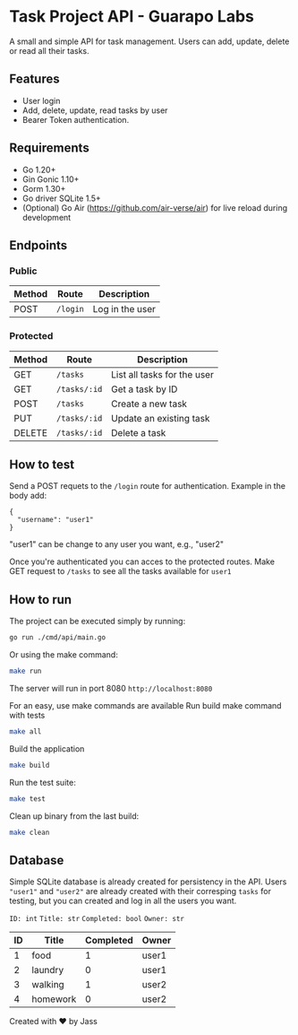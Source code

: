 # Task Project API - Guarapo Labs
A small and simple API for task management. Users can add, update, delete or read all their tasks.

## Features
- User login
- Add, delete, update, read tasks by user
- Bearer Token authentication.

##  Requirements

- Go 1.20+
- Gin Gonic 1.10+
- Gorm 1.30+
- Go driver SQLite 1.5+
- (Optional) Go Air (https://github.com/air-verse/air) for live reload during development

## Endpoints
### Public
| Method |  Route   | Description      |
|--------|----------|------------------|
| POST   | `/login` | Log in the user  |

### Protected
| Method | Route         | Description                    |
|--------|---------------|--------------------------------|
| GET    | `/tasks`      | List all tasks for the user    |
| GET    | `/tasks/:id`  | Get a task by ID               |
| POST   | `/tasks`      | Create a new task              |
| PUT    | `/tasks/:id`  | Update an existing task        |
| DELETE | `/tasks/:id`  | Delete a task                  |

## How to test
Send a POST requets to the `/login` route for authentication. Example in the body add:
```
{
  "username": "user1"
}
```
"user1" can be change to any user you want, e.g., "user2"

Once you're authenticated you can acces to the protected routes. Make GET request to `/tasks` to see all the tasks available for `user1`


## How to run
The project can be executed simply by running:
```bash
go run ./cmd/api/main.go
```

Or using the make command:
```bash
make run
```
The server will run in port 8080
`http://localhost:8080`

For an easy, use make commands are available
Run build make command with tests
```bash
make all
```

Build the application
```bash
make build
```

Run the test suite:
```bash
make test
```

Clean up binary from the last build:
```bash
make clean
```

## Database
Simple SQLite database is already created for persistency in the API. Users `"user1"` and `"user2"` are already created with their corresping `tasks` for testing, but you can created and log in all the users you want.

`ID: int`
`Title: str`
`Completed: bool`
`Owner: str`

| ID | Title     | Completed | Owner  |
|----|-----------|-----------|--------|
| 1  | food      | 1         | user1  |
| 2  | laundry   | 0         | user1  |
| 3  | walking   | 1         | user2  |
| 4  | homework  | 0         | user2  |


Created with ♥️ by Jass
